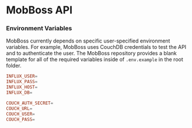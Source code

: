 # MobBoss API

### Environment Variables

MobBoss currently depends on specific user-specified environment variables. For example, MobBoss uses CouchDB credentials to test the API and to authenticate the user. The MobBoss repository provides a blank template for all of the required variables inside of `.env.example` in the root folder.

```toml
INFLUX_USER=
INFLUX_PASS=
INFLUX_HOST=
INFLUX_DB=

COUCH_AUTH_SECRET=
COUCH_URL=
COUCH_USER=
COUCH_PASS=
```
